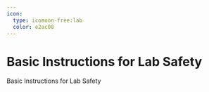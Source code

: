 ```yaml
---
icon: 
  type: icomoon-free:lab
  color: e2ac08 
---
```

# Basic Instructions for Lab Safety

Basic Instructions for Lab Safety
